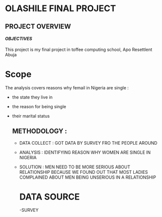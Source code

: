 # OLASHILE FINAL PROJECT
## PROJECT OVERVIEW
#### _OBJECTIVES_
This project is my final project in toffee computing school, Apo Resettlent Abuja
# Scope
The analysis covers reasons why femail in Nigeria are single :
- the state they live in
- the reason for being single
- their marital status

  ## METHODOLOGY :
  - DATA COLLECT : GOT DATA BY SURVEY FRO THE PEOPLE AROUND
  - ANALYSIS : IDENTIFYING REASON WHY WOMEN ARE SINGLE IN NIGERIA
  - SOLUTION : MEN NEED TO BE MORE SERIOUS ABOUT RELATIONSHIP BECAUSE WE FOUND OUT THAT MOST LADIES COMPLAINED ABOUT MEN BEING UNSERIOUS IN A RELATIONSHIP
 
    # DATA SOURCE
    -SURVEY
  
